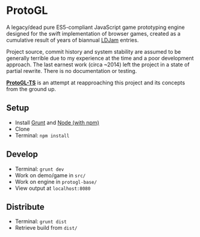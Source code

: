 # ProtoGL

A legacy/dead pure ES5-compliant JavaScript game prototyping engine designed for the swift implementation of browser games, created as a cumulative result of
years of biannual [LDJam](https://ldjam.com/) entries.

Project source, commit history and system stability are assumed to be generally terrible due to my experience at the time and a poor development approach. The
last earnest work (circa ~2014) left the project in a state of partial rewrite. There is no documentation or testing.

**[ProtoGL-TS](https://github.com/jonnopon/ProtoGL-TS)** is an attempt at reapproaching this project and its concepts from the ground up.


## Setup

- Install [Grunt](http://gruntjs.com/) and [Node (with npm)](https://nodejs.org)
- Clone
- Terminal: `npm install`


## Develop

- Terminal: `grunt dev`
- Work on demo/game in `src/`
- Work on engine in `protogl-base/`
- View output at `localhost:8080`


## Distribute

- Terminal: `grunt dist`
- Retrieve build from `dist/`